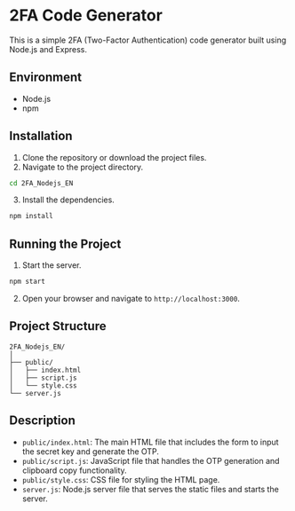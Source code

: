 # 2FA Code Generator

This is a simple 2FA (Two-Factor Authentication) code generator built using Node.js and Express.

## Environment

- Node.js
- npm

## Installation

1. Clone the repository or download the project files.
2. Navigate to the project directory.

```bash
cd 2FA_Nodejs_EN
```

3. Install the dependencies.

```bash
npm install
```

## Running the Project

1. Start the server.

```bash
npm start
```

2. Open your browser and navigate to `http://localhost:3000`.

## Project Structure

```
2FA_Nodejs_EN/
│
├── public/
│   ├── index.html
│   ├── script.js
│   └── style.css
└── server.js
```

## Description

- `public/index.html`: The main HTML file that includes the form to input the secret key and generate the OTP.
- `public/script.js`: JavaScript file that handles the OTP generation and clipboard copy functionality.
- `public/style.css`: CSS file for styling the HTML page.
- `server.js`: Node.js server file that serves the static files and starts the server.
